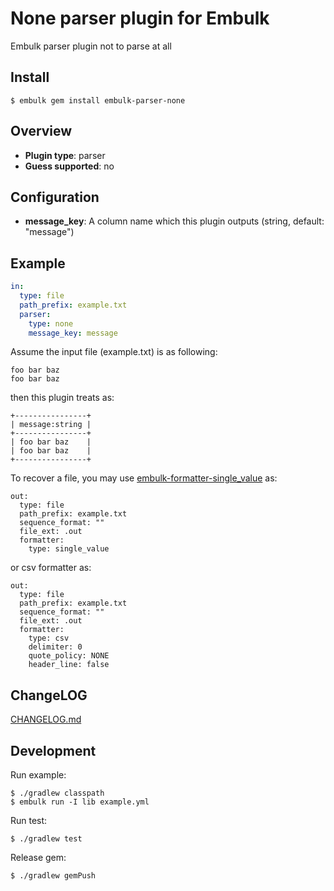 # None parser plugin for Embulk

Embulk parser plugin not to parse at all

## Install

```
$ embulk gem install embulk-parser-none
```

## Overview

* **Plugin type**: parser
* **Guess supported**: no

## Configuration

- **message_key**: A column name which this plugin outputs (string, default: "message")

## Example

```yaml
in:
  type: file
  path_prefix: example.txt
  parser:
    type: none
    message_key: message
```

Assume the input file (example.txt) is as following:

```
foo bar baz
foo bar baz
```

then this plugin treats as:

```
+----------------+
| message:string |
+----------------+
| foo bar baz    |
| foo bar baz    |
+----------------+
```

To recover a file, you may use [embulk-formatter-single_value](https://github.com/sonots/embulk-formatter-single_value) as:

```
out:
  type: file
  path_prefix: example.txt
  sequence_format: ""
  file_ext: .out
  formatter:
    type: single_value
```

or csv formatter as:

```
out:
  type: file
  path_prefix: example.txt
  sequence_format: ""
  file_ext: .out
  formatter:
    type: csv
    delimiter: 0
    quote_policy: NONE
    header_line: false
```

## ChangeLOG

[CHANGELOG.md](CHANGELOG.md)

## Development

Run example:

```
$ ./gradlew classpath
$ embulk run -I lib example.yml
```

Run test:

```
$ ./gradlew test
```

Release gem:

```
$ ./gradlew gemPush
```
